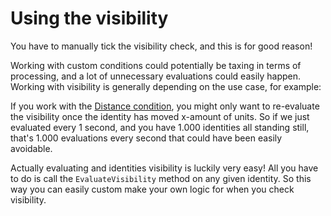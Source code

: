# Using the visibility

You have to manually tick the visibility check, and this is for good reason!

Working with custom conditions could potentially be taxing in terms of processing, and a lot of unnecessary evaluations could easily happen. Working with visibility is generally depending on the use case, for example:

If you work with the [Distance condition](distance-condition.md), you might only want to re-evaluate the visibility once the identity has moved x-amount of units. So if we just evaluated every 1 second, and you have 1.000 identities all standing still, that's 1.000 evaluations every second that could have been easily avoidable.

Actually evaluating and identities visibility is luckily very easy! All you have to do is call the `EvaluateVisibility` method on any given identity. So this way you can easily custom make your own logic for when you check visibility.
